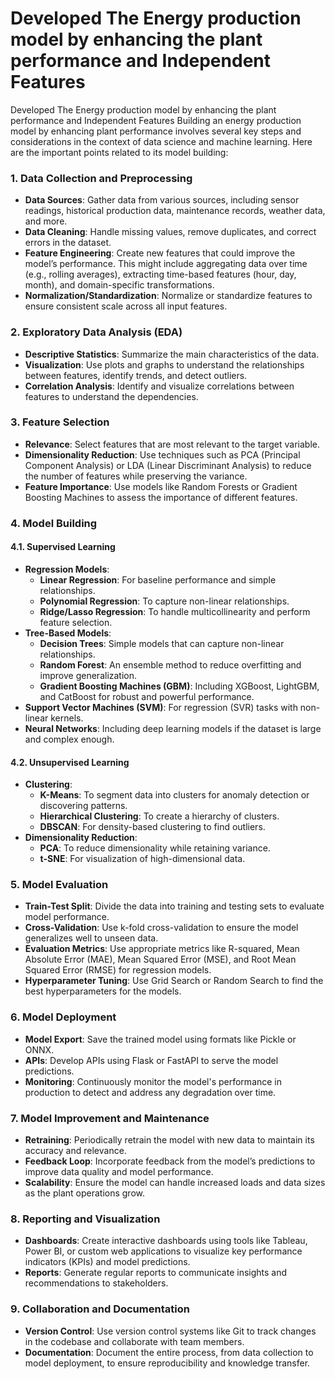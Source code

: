 # Developed The Energy production model by enhancing the plant performance and Independent Features 
Developed The Energy production model by enhancing the plant performance and Independent Features 
Building an energy production model by enhancing plant performance involves several key steps and considerations in the context of data science and machine learning. Here are the important points related to its model building:

### 1. Data Collection and Preprocessing

- **Data Sources**: Gather data from various sources, including sensor readings, historical production data, maintenance records, weather data, and more.
- **Data Cleaning**: Handle missing values, remove duplicates, and correct errors in the dataset.
- **Feature Engineering**: Create new features that could improve the model’s performance. This might include aggregating data over time (e.g., rolling averages), extracting time-based features (hour, day, month), and domain-specific transformations.
- **Normalization/Standardization**: Normalize or standardize features to ensure consistent scale across all input features.

### 2. Exploratory Data Analysis (EDA)

- **Descriptive Statistics**: Summarize the main characteristics of the data.
- **Visualization**: Use plots and graphs to understand the relationships between features, identify trends, and detect outliers.
- **Correlation Analysis**: Identify and visualize correlations between features to understand the dependencies.

### 3. Feature Selection

- **Relevance**: Select features that are most relevant to the target variable.
- **Dimensionality Reduction**: Use techniques such as PCA (Principal Component Analysis) or LDA (Linear Discriminant Analysis) to reduce the number of features while preserving the variance.
- **Feature Importance**: Use models like Random Forests or Gradient Boosting Machines to assess the importance of different features.

### 4. Model Building

#### 4.1. Supervised Learning

- **Regression Models**:
  - **Linear Regression**: For baseline performance and simple relationships.
  - **Polynomial Regression**: To capture non-linear relationships.
  - **Ridge/Lasso Regression**: To handle multicollinearity and perform feature selection.
- **Tree-Based Models**:
  - **Decision Trees**: Simple models that can capture non-linear relationships.
  - **Random Forest**: An ensemble method to reduce overfitting and improve generalization.
  - **Gradient Boosting Machines (GBM)**: Including XGBoost, LightGBM, and CatBoost for robust and powerful performance.
- **Support Vector Machines (SVM)**: For regression (SVR) tasks with non-linear kernels.
- **Neural Networks**: Including deep learning models if the dataset is large and complex enough.

#### 4.2. Unsupervised Learning

- **Clustering**:
  - **K-Means**: To segment data into clusters for anomaly detection or discovering patterns.
  - **Hierarchical Clustering**: To create a hierarchy of clusters.
  - **DBSCAN**: For density-based clustering to find outliers.
- **Dimensionality Reduction**: 
  - **PCA**: To reduce dimensionality while retaining variance.
  - **t-SNE**: For visualization of high-dimensional data.

### 5. Model Evaluation

- **Train-Test Split**: Divide the data into training and testing sets to evaluate model performance.
- **Cross-Validation**: Use k-fold cross-validation to ensure the model generalizes well to unseen data.
- **Evaluation Metrics**: Use appropriate metrics like R-squared, Mean Absolute Error (MAE), Mean Squared Error (MSE), and Root Mean Squared Error (RMSE) for regression models.
- **Hyperparameter Tuning**: Use Grid Search or Random Search to find the best hyperparameters for the models.

### 6. Model Deployment

- **Model Export**: Save the trained model using formats like Pickle or ONNX.
- **APIs**: Develop APIs using Flask or FastAPI to serve the model predictions.
- **Monitoring**: Continuously monitor the model's performance in production to detect and address any degradation over time.

### 7. Model Improvement and Maintenance

- **Retraining**: Periodically retrain the model with new data to maintain its accuracy and relevance.
- **Feedback Loop**: Incorporate feedback from the model’s predictions to improve data quality and model performance.
- **Scalability**: Ensure the model can handle increased loads and data sizes as the plant operations grow.

### 8. Reporting and Visualization

- **Dashboards**: Create interactive dashboards using tools like Tableau, Power BI, or custom web applications to visualize key performance indicators (KPIs) and model predictions.
- **Reports**: Generate regular reports to communicate insights and recommendations to stakeholders.

### 9. Collaboration and Documentation

- **Version Control**: Use version control systems like Git to track changes in the codebase and collaborate with team members.
- **Documentation**: Document the entire process, from data collection to model deployment, to ensure reproducibility and knowledge transfer.
